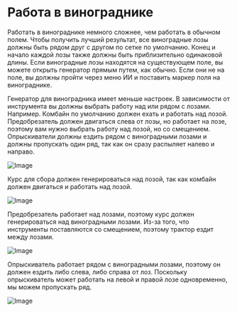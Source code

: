 # Работа в винограднике


Работать в винограднике немного сложнее, чем работать в обычном полем.
Чтобы получить лучший результат, все виноградные лозы должны быть рядом друг с другом по сетке по умолчанию.
Конец и начало каждой лозы также должны быть приблизительно одинаковой длины.
Если виноградные лозы находятся на существующем поле, вы можете открыть генератор прямым путем, как обычно.
Если они не на поле, вы должны пройти через меню ИИ и поставить маркер поля на винограднике.



Генератор для виноградника имеет меньше настроек.
В зависимости от инструмента вы должны выбрать работу над или рядом с лозами.
Например. Комбайн по умолчанию должен ехать и работать над лозой.
     Предобрезатель должен двигаться слева от лозы, но работает на лозе, поэтому вам нужно выбрать работу над лозой, но со смещением.
     Опрыскиватели должны ездить рядом с виноградными лозами и должны пропускать один ряд, так как он сразу распыляет налево и направо.


![Image](/home/runner/work/CourseplayHelp/CourseplayHelp/vineworkgen_0_0_765_510.png)


Курс для сбора должен генерироваться над лозой, так как комбайн должен двигаться и работать над лозой.


![Image](/home/runner/work/CourseplayHelp/CourseplayHelp/vineworkharvest_0_0_765_510.png)


Предобрезатель работает над лозами, поэтому курс должен генерироваться над виноградными лозами.
Из-за того, что инструменты поставляются со смещением, поэтому трактор ездит между лозами.


![Image](/home/runner/work/CourseplayHelp/CourseplayHelp/vineworkpruner_0_0_765_510.png)


Опрыскиватель работает рядом с виноградными лозами, поэтому он должен ездить либо слева, либо справа от лоз.
Поскольку опрыскиватель может работать на левой и правой лозе одновременно, мы можем пропускать ряд.


![Image](/home/runner/work/CourseplayHelp/CourseplayHelp/vineworkspray_0_0_765_510.png)

